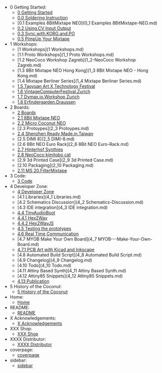 - 0 Getting Started:
  - [0 Getting Started](0-Getting-Started.md)
  - [0.0 Soldering Instruction](0_0-Soldering-Instruction.md)
  - [0.1 Examples 8BitMixtape NEO](0_1 Examples 8BitMixtape-NEO.md)
  - [0.2 Using.CV Input Output](0_2-Using_CV-Input-Output.md)
  - [0.3 Sync.with.KORG.and.PO](0_3-Sync_with_KORG_and_PO.md)
  - [0.5 PimpUp Your Mixtape](0_5-PimpUp-Your-Mixtape.md)
- 1 Workshops:
  - [1 Workshops](1 Workshops.md)
  - [1.1 Proto Workshops](1_1 Proto Workshops.md)
  - [1.2 NeoCoco Workshop Zagreb](1_2-NeoCoco Workshop Zagreb.md)
  - [1.3 8Bit Mixtape NEO   Hong Kong](1_3 8Bit Mixtape NEO - Hong Kong.md)
  - [1.4 Mixtape Berliner Series](1_4 Mixtape Berliner Series.md)
  - [1.5 Taoyuan Art X Technology Festival](1_5-Taoyuan-Art-X-Technology-Festival.md)
  - [1.6 VintageComputerFestival.Zurich](1_6-VintageComputerFestival_Zurich.md)
  - [1.7 Dymax.io.Workshop Zurich](1_7-Dymax.io_Workshop-Zurich.md)
  - [1.8 Erfindergarden.Draussen](1_8-Erfindergarden_Draussen.md)
- 2 Boards:
  - [2 Boards](2-Boards.md)
  - [2.1 8Bit Mixtape NEO](2_1-8Bit-Mixtape-NEO.md)
  - [2.2 Micro Coconut NEO](2_2-Micro-Coconut-NEO.md)
  - [2.3 Protoypes](2_3 Protoypes.md)
  - [2.4 Shenzhen Ready Made.in.Taiwan](2_4-Shenzhen-Ready-Made_in_Taiwan.md)
  - [2.5 DIMI 8](2_5 DIMI-8.md)
  - [2.6 8Bit NEO Euro Rack](2_6 8Bit NEO Euro-Rack.md)
  - [2.7 Hinterhof Synthies](2_7-Hinterhof-Synthies.md)
  - [2.8 NeoCoco kimitobo cat](2_8-NeoCoco-kimitobo-cat.md)
  - [2.9 3d Printed Case](2_9 3d Printed Case.md)
  - [2.10 Packaging](2_10 Packaging.md)
  - [2.11 MS 20.FilterMixtape](2_11-MS-20_FilterMixtape.md)
- 3 Code:
  - [3 Code](3-Code.md)
- 4 Developer Zone:
  - [4 Developer Zone](4-Developer-Zone.md)
  - [4.1 Libraries](4_1 Libraries.md)
  - [4.2 Schematics Discussion](4_2 Schematics-Discussion.md)
  - [4.3 IDE integration](4_3 IDE integration.md)
  - [4.4 TinyAudioBoot](4_4-TinyAudioBoot.md)
  - [4.4.1 Hex2Wav](4_4.1-Hex2Wav.md)
  - [4.4.2 Hex2WavJS](4_4.2-Hex2WavJS.md)
  - [4.5 Testing the prototypes](4_5-Testing-the-prototypes.md)
  - [4.6 Real Time Communication](4_6-Real-Time-Communication.md)
  - [4.7 MYOB   Make Your Own Board](4_7 MYOB---Make-Your-Own-Board.md)
  - [4.7.1 PCB Art with Kicad and Inkscape](4_7.1-PCB-Art-with-Kicad-and-Inkscape.md)
  - [4.8 Automated Build Script](4_8 Automated Build Script.md)
  - [4.9 Changelog](4_9 Changelog.md)
  - [4.10 Todo](4_10 Todo.md)
  - [4.11 Attiny Based Synth](4_11 Attiny Based Synth.md)
  - [4.12 Attiny85 Snippets](4_12 Attiny85 Snippets.md)
  - [4.13 Publication](4_13-Publication.md)
- 5 History of the Coconut:
  - [5 History of the Coconut](5-History-of-the-Coconut.md)
- Home:
  - [Home](Home.md)
- README:
  - [README](README.md)
- X Acknowledgements:
  - [X Acknowledgements](X-Acknowledgements.md)
- XXX Shop:
  - [XXX Shop](XXX-Shop.md)
- XXXX Distributor:
  - [XXXX Distributor](XXXX-Distributor.md)
- coverpage:
  - [coverpage](coverpage.md)
- sidebar:
  - [sidebar](sidebar.md)
